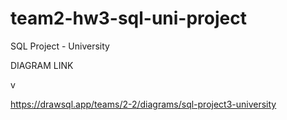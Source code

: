 # team2-hw3-sql-uni-project
SQL Project - University

DIAGRAM LINK

v

https://drawsql.app/teams/2-2/diagrams/sql-project3-university
